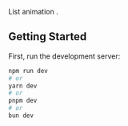 List animation .

## Getting Started

First, run the development server:

```bash
npm run dev
# or
yarn dev
# or
pnpm dev
# or
bun dev
```
